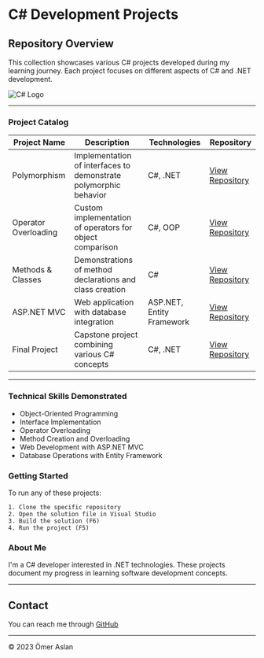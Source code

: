 # C# Development Projects

## Repository Overview
This collection showcases various C# projects developed during my learning journey. Each project focuses on different aspects of C# and .NET development.

![C# Logo](https://upload.wikimedia.org/wikipedia/commons/thumb/0/0d/C_Sharp_wordmark.svg/120px-C_Sharp_wordmark.svg.png)

---

### Project Catalog

| Project Name | Description | Technologies | Repository |
|-------------|-------------|--------------|------------|
| Polymorphism | Implementation of interfaces to demonstrate polymorphic behavior | C#, .NET | [View Repository](https://github.com/omeraslangiriis/Polymorphism-Assignment-Submission) |
| Operator Overloading | Custom implementation of operators for object comparison | C#, OOP | [View Repository](https://github.com/omeraslangiriis/Operators-Assignment-Submission) |
| Methods & Classes | Demonstrations of method declarations and class creation | C# | [View Repository](https://github.com/omeraslangiriis/Method-Class-Assignment-Submission) |
| ASP.NET MVC | Web application with database integration | ASP.NET, Entity Framework | [View Repository](https://github.com/omeraslangiriis/ASP.NET-MVC-Entity-Framework) |
| Final Project | Capstone project combining various C# concepts | C#, .NET | [View Repository](https://github.com/omeraslangiriis/Final-Assignment-Submission) |

---

### Technical Skills Demonstrated

* Object-Oriented Programming
* Interface Implementation
* Operator Overloading
* Method Creation and Overloading
* Web Development with ASP.NET MVC
* Database Operations with Entity Framework

### Getting Started

To run any of these projects:

```
1. Clone the specific repository
2. Open the solution file in Visual Studio
3. Build the solution (F6)
4. Run the project (F5)
```

### About Me

I'm a C# developer interested in .NET technologies. These projects document my progress in learning software development concepts.

---

## Contact

You can reach me through [GitHub](https://github.com/omeraslangiriis)

---

© 2023 Ömer Aslan

